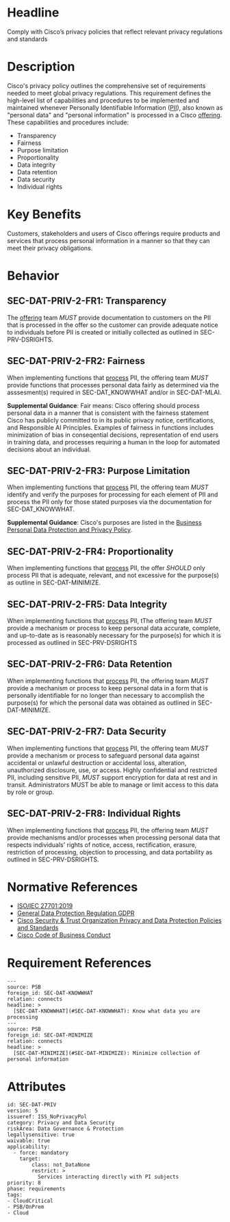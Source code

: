 # Headline

Comply with Cisco’s privacy policies that reflect relevant privacy regulations and standards  

# Description

Cisco's privacy policy outlines the comprehensive set of requirements needed to meet global privacy regulations. This requirement defines the high-level list of capabilities and procedures to be implemented and maintained whenever Personally Identifiable Information ([PII](#DEF_PII)), also known as "personal data" and "personal information" is processed in a Cisco [offering](#DEF_Offering). These capabilities and procedures include:

* Transparency
* Fairness
* Purpose limitation
* Proportionality
* Data integrity
* Data retention
* Data security
* Individual rights

# Key Benefits

Customers, stakeholders and users of Cisco offerings require products and services that process personal information in a manner so that they can meet their privacy obligations.

# Behavior

## SEC-DAT-PRIV-2-FR1: Transparency

The [offering](#DEF_Offering) team _MUST_ provide documentation to customers on the PII that is processed in the offer  so the customer can provide adequate notice to individuals before PII is created or initially collected as outlined in SEC-PRV-DSRIGHTS.  


## SEC-DAT-PRIV-2-FR2: Fairness

When implementing functions that [process](#DEF_DataProcessing) PII, the offering team _MUST_ provide functions that processes personal data fairly as determined via the asssesment(s) required in SEC-DAT_KNOWWHAT and/or in SEC-DAT-MLAI.

**Supplemental Guidance**:
Fair means: Cisco offering should process personal data in a manner that is consistent with the fairness statement Cisco has publicly committed to in its public privacy notice, certifications, and Responsible AI Principles. Examples of fairness in functions includes minimization of bias in conseqential decisions, representation of end users in training data, and processes requiring a human in the loop for automated decisions about an individual.  

## SEC-DAT-PRIV-2-FR3: Purpose Limitation

When implementing functions that [process](#DEF_DataProcessing) PII, the offering team _MUST_ identify and verify the purposes for processing for each element of PII and process the PII only for those stated purposes via the documentation for SEC-DAT_KNOWWHAT.

**Supplemental Guidance**:
Cisco's purposes are listed in the [Business Personal Data Protection and Privacy Policy](https://docs.cisco.com/share/proxy/alfresco/url?docnum=EDCS-1106658&ver=approved).

## SEC-DAT-PRIV-2-FR4: Proportionality

When implementing functions that [process](#DEF_DataProcessing) PII, the offer _SHOULD_ only process PII that is adequate, relevant, and not excessive for the purpose(s) as outline in SEC-DAT-MINIMIZE.

## SEC-DAT-PRIV-2-FR5: Data Integrity

When implementing functions that [process](#DEF_DataProcessing) PII, tThe offering team _MUST_ provide a mechanism or process to keep personal data accurate, complete, and up-to-date as is reasonably necessary for the purpose(s) for which it is processed as outlined in SEC-PRV-DSRIGHTS

## SEC-DAT-PRIV-2-FR6: Data Retention

When implementing functions that [process](#DEF_DataProcessing) PII, the offering team _MUST_ provide a mechanism or process to keep personal data in a form that is personally identifiable for no longer than necessary to accomplish the purpose(s) for which the personal data was obtained as outlined in SEC-DAT-MINIMIZE.

## SEC-DAT-PRIV-2-FR7: Data Security

When implementing functions that [process](#DEF_DataProcessing) PII, the offering team _MUST_ provide a mechanism or process to safeguard personal data against accidental or unlawful destruction or accidental loss, alteration, unauthorized disclosure, use, or access. Highly confidential and restricted PII, including sensitive PII, _MUST_ support encryption for data at rest and in transit.  Administrators MUST be able to manage or limit access to this data by role or group.

## SEC-DAT-PRIV-2-FR8: Individual Rights

When implementing functions that [process](#DEF_DataProcessing) PII, the offering team _MUST_ provide mechanisms and/or processes when processing personal data that respects individuals' rights of notice, access, rectification, erasure, restriction of processing, objection to processing, and data portability as outlined in SEC-PRV-DSRIGHTS.

# Normative References

* [ISO/IEC 27701:2019](https://www.iso.org/standard/71670.html)
* [General Data Protection Regulation GDPR](https://gdpr-info.eu/)
* [Cisco Security & Trust Organization Privacy and Data Protection Policies and Standards](https://policycentral.cloudapps.cisco.com/cppc/function/6510/)
* [Cisco Code of Business Conduct](https://wwwin.cisco.com/c/cec/organizations/legal/ethics/cobc.html)

# Requirement References

    ---
    source: PSB
    foreign_id: SEC-DAT-KNOWWHAT
    relation: connects
    headline: >
      [SEC-DAT-KNOWWHAT](#SEC-DAT-KNOWWHAT): Know what data you are processing
    ---
    source: PSB
    foreign_id: SEC-DAT-MINIMIZE
    relation: connects
    headline: >
      [SEC-DAT-MINIMIZE](#SEC-DAT-MINIMIZE): Minimize collection of personal information
  
# Attributes

    id: SEC-DAT-PRIV
    version: 5
    issueref: ISS_NoPrivacyPol
    category: Privacy and Data Security
    riskArea: Data Governance & Protection
    legallysensitive: true
    waivable: true
    applicability:
      - force: mandatory
        target:
            class: not_DataNone
            restrict: >
              Services interacting directly with PI subjects
    priority: 8
    phase: requirements
    tags:
    - CloudCritical
    - PSB/OnPrem
    - Cloud
